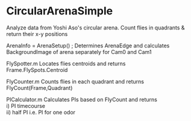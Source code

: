 # CircularArenaSimple
 Analyze data from Yoshi Aso's circular arena.  Count flies in quadrants & return their x-y positions

ArenaInfo = ArenaSetup() ;
    Determines ArenaEdge and calculates BackgroundImage of arena separately for Cam0 and Cam1

FlySpotter.m
    Locates flies centroids and returns  
		Frame.FlySpots.Centroid

FlyCounter.m
    Counts flies in each quadrant and returns  
		FlyCount(Frame,Quadrant)

PICalculator.m
    Calculates PIs based on FlyCount and returns  
		i) PI timecourse  
		ii) half PI i.e. PI for one odor